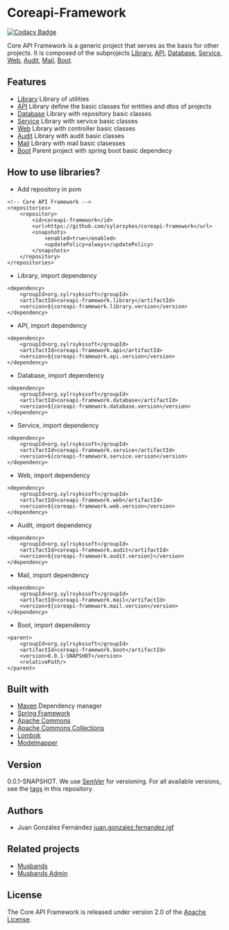 # Coreapi-Framework

[![Codacy Badge](https://api.codacy.com/project/badge/Grade/4bafd7cfbd4140f8addf945bcfa65e06)](https://www.codacy.com/app/juan.gonzalez.fernandez.jgf/coreapi-framework?utm_source=github.com&amp;utm_medium=referral&amp;utm_content=sylarsykes/coreapi-framework&amp;utm_campaign=Badge_Grade)

Core API Framework is a generic project that serves as the basis for other projects. It is composed of the subprojects [Library](https://github.com/sylarsykes/coreapi-framework/tree/master/coreapi-framework.library), [API](https://github.com/sylarsykes/coreapi-framework/tree/master/coreapi-framework.api), [Database](https://github.com/sylarsykes/coreapi-framework/tree/master/coreapi-framework.database), [Service](https://github.com/sylarsykes/coreapi-framework/tree/master/coreapi-framework.service), [Web](https://github.com/sylarsykes/coreapi-framework/tree/master/coreapi-framework.web), [Audit](https://github.com/sylarsykes/coreapi-framework/tree/develop/coreapi-framework.audit), [Mail](https://github.com/sylarsykes/coreapi-framework/tree/master/coreapi-framework.mail), [Boot](https://github.com/sylarsykes/coreapi-framework/tree/master/coreapi-framework.boot).


## Features

* [Library](https://github.com/sylarsykes/coreapi-framework/tree/master/coreapi-framework.library) Library of utilities
* [API](https://github.com/sylarsykes/coreapi-framework/tree/master/coreapi-framework.api) Library define the basic classes for entities and dtos of projects
* [Database](https://github.com/sylarsykes/coreapi-framework/tree/master/coreapi-framework.database) Library with repository basic classes
* [Service](https://github.com/sylarsykes/coreapi-framework/tree/master/coreapi-framework.service) Library with service basic classes
* [Web](https://github.com/sylarsykes/coreapi-framework/tree/master/coreapi-framework.web) Library with controller basic classes
* [Audit](https://github.com/sylarsykes/coreapi-framework/tree/develop/coreapi-framework.audit) Library with audit basic classes
* [Mail](https://github.com/sylarsykes/coreapi-framework/tree/master/coreapi-framework.mail) Library with mail basic clasesses
* [Boot](https://github.com/sylarsykes/coreapi-framework/tree/master/coreapi-framework.boot) Parent project with spring boot basic dependecy


## How to use libraries?

*  Add repository in pom

```
<!-- Core API Framework -->
<repositories>
	<repository>
		<id>coreapi-framework</id>
		<url>https://github.com/sylarsykes/coreapi-framework</url>
		<snapshots>
			<enabled>true</enabled>
			<updatePolicy>always</updatePolicy>
		</snapshots>
	</repository>
</repositories>
```

*  Library, import dependency

```
<dependency>	
	<groupId>org.sylrsykssoft</groupId>
	<artifactId>coreapi-framework.library</artifactId>
	<version>${coreapi-framework.library.version</version>
</dependency>
```

*  API, import dependency

```
<dependency>	
	<groupId>org.sylrsykssoft</groupId>
	<artifactId>coreapi-framework.api</artifactId>
	<version>${coreapi-framework.api.version</version>
</dependency>
```

*  Database, import dependency

```
<dependency>	
	<groupId>org.sylrsykssoft</groupId>
	<artifactId>coreapi-framework.database</artifactId>
	<version>${coreapi-framework.database.version</version>
</dependency>
```

*  Service, import dependency

```
<dependency>	
	<groupId>org.sylrsykssoft</groupId>
	<artifactId>coreapi-framework.service</artifactId>
	<version>${coreapi-framework.service.version</version>
</dependency>
```

*  Web, import dependency

```
<dependency>	
	<groupId>org.sylrsykssoft</groupId>
	<artifactId>coreapi-framework.web</artifactId>
	<version>${coreapi-framework.web.version</version>
</dependency>
```

* Audit, import dependency

```
<dependency>
	<groupId>org.sylrsykssoft</groupId>
	<artifactId>coreapi-framework.audit</artifactId>
	<version>${coreapi-framework.audit.version}</version>
</dependency>
```

*  Mail, import dependency

```
<dependency>	
	<groupId>org.sylrsykssoft</groupId>
	<artifactId>coreapi-framework.mail</artifactId>
	<version>${coreapi-framework.mail.version</version>
</dependency>
```

*  Boot, import dependency

```
<parent>
	<groupId>org.sylrsykssoft</groupId>
  	<artifactId>coreapi-framework.boot</artifactId>
  	<version>0.0.1-SNAPSHOT</version>
  	<relativePath/>
</parent>
```


## Built with

*  [Maven](https://mvnrepository.com/) Dependency manager
*  [Spring Framework](https://github.com/spring-projects/spring-framework)
*  [Apache Commons](https://github.com/apache/commons-lang)
*  [Apache Commons Collections](https://github.com/apache/commons-collections/)
*  [Lombok](https://projectlombok.org/)
*  [Modelmapper](http://modelmapper.org/getting-started/)


## Version

0.0.1-SNAPSHOT. We use [SemVer](https://semver.org/) for versioning. For all available versions, see the [tags](https://github.com/sylarsykes/coreapi-framework/tags) in this repository.


## Authors

*  Juan González Fernández [juan.gonzalez.fernandez.jgf](https://github.com/sylarsykes)


## Related projects

*  [Musbands](https://github.com/sylarsykes/java-musbands)
*  [Musbands Admin](https://github.com/sylarsykes/java-musbands-admin)


## License

The Core API Framework is released under version 2.0 of the [Apache License](https://www.apache.org/licenses/LICENSE-2.0).
